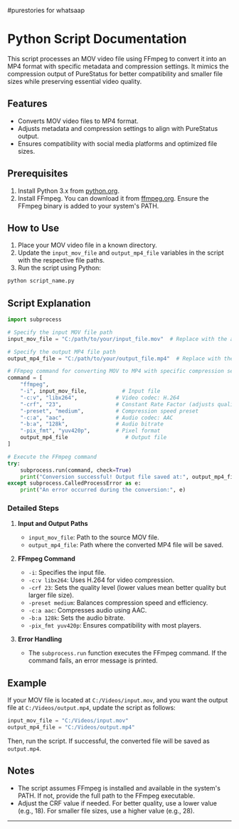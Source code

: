 #purestories for whatsaap

# Python Script Documentation

This script processes an MOV video file using FFmpeg to convert it into an MP4 format with specific metadata and compression settings. It mimics the compression output of PureStatus for better compatibility and smaller file sizes while preserving essential video quality.

## Features

- Converts MOV video files to MP4 format.
- Adjusts metadata and compression settings to align with PureStatus output.
- Ensures compatibility with social media platforms and optimized file sizes.

## Prerequisites

1. Install Python 3.x from [python.org](https://www.python.org/).
2. Install FFmpeg. You can download it from [ffmpeg.org](https://ffmpeg.org/). Ensure the FFmpeg binary is added to your system's PATH.

## How to Use

1. Place your MOV video file in a known directory.
2. Update the `input_mov_file` and `output_mp4_file` variables in the script with the respective file paths.
3. Run the script using Python:

```bash
python script_name.py
```

## Script Explanation

```python
import subprocess

# Specify the input MOV file path
input_mov_file = "C:/path/to/your/input_file.mov"  # Replace with the actual path to your MOV file

# Specify the output MP4 file path
output_mp4_file = "C:/path/to/your/output_file.mp4"  # Replace with the desired path for the output MP4 file

# FFmpeg command for converting MOV to MP4 with specific compression settings
command = [
    "ffmpeg",
    "-i", input_mov_file,           # Input file
    "-c:v", "libx264",            # Video codec: H.264
    "-crf", "23",                 # Constant Rate Factor (adjusts quality/compression)
    "-preset", "medium",          # Compression speed preset
    "-c:a", "aac",                # Audio codec: AAC
    "-b:a", "128k",               # Audio bitrate
    "-pix_fmt", "yuv420p",        # Pixel format
    output_mp4_file                  # Output file
]

# Execute the FFmpeg command
try:
    subprocess.run(command, check=True)
    print("Conversion successful! Output file saved at:", output_mp4_file)
except subprocess.CalledProcessError as e:
    print("An error occurred during the conversion:", e)
```

### Detailed Steps

1. **Input and Output Paths**
   - `input_mov_file`: Path to the source MOV file.
   - `output_mp4_file`: Path where the converted MP4 file will be saved.

2. **FFmpeg Command**
   - `-i`: Specifies the input file.
   - `-c:v libx264`: Uses H.264 for video compression.
   - `-crf 23`: Sets the quality level (lower values mean better quality but larger file size).
   - `-preset medium`: Balances compression speed and efficiency.
   - `-c:a aac`: Compresses audio using AAC.
   - `-b:a 128k`: Sets the audio bitrate.
   - `-pix_fmt yuv420p`: Ensures compatibility with most players.

3. **Error Handling**
   - The `subprocess.run` function executes the FFmpeg command. If the command fails, an error message is printed.

## Example

If your MOV file is located at `C:/Videos/input.mov`, and you want the output file at `C:/Videos/output.mp4`, update the script as follows:

```python
input_mov_file = "C:/Videos/input.mov"
output_mp4_file = "C:/Videos/output.mp4"
```

Then, run the script. If successful, the converted file will be saved as `output.mp4`.

## Notes

- The script assumes FFmpeg is installed and available in the system's PATH. If not, provide the full path to the FFmpeg executable.
- Adjust the CRF value if needed. For better quality, use a lower value (e.g., 18). For smaller file sizes, use a higher value (e.g., 28).

---

